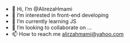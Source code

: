 - 👋 Hi, I’m @AlirezaHmami
- 👀 I’m interested in front-end developing 
- 🌱 I’m currently learning JS
- 💞️ I’m looking to collaborate on ...
- 📫 How to reach me alirzahmami@yahoo.com

<!---
AlirezaHmami/AlirezaHmami is a ✨ special ✨ repository because its `README.md` (this file) appears on your GitHub profile.
You can click the Preview link to take a look at your changes.
--->
